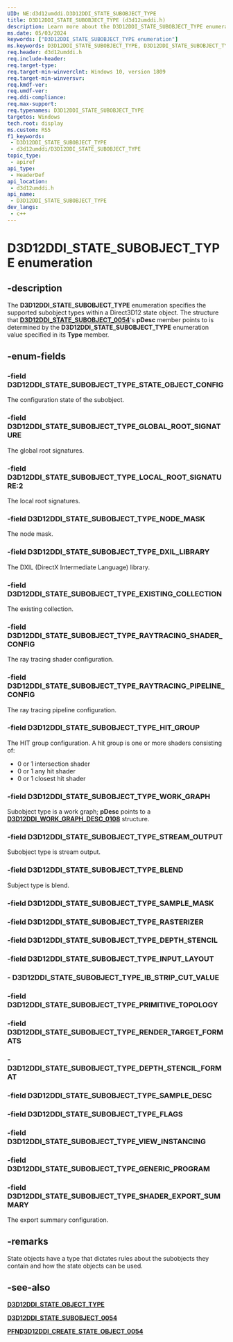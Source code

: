 ```yaml
---
UID: NE:d3d12umddi.D3D12DDI_STATE_SUBOBJECT_TYPE
title: D3D12DDI_STATE_SUBOBJECT_TYPE (d3d12umddi.h)
description: Learn more about the D3D12DDI_STATE_SUBOBJECT_TYPE enumeration.
ms.date: 05/03/2024
keywords: ["D3D12DDI_STATE_SUBOBJECT_TYPE enumeration"]
ms.keywords: D3D12DDI_STATE_SUBOBJECT_TYPE, D3D12DDI_STATE_SUBOBJECT_TYPE, ray tracing
req.header: d3d12umddi.h
req.include-header: 
req.target-type: 
req.target-min-winverclnt: Windows 10, version 1809
req.target-min-winversvr: 
req.kmdf-ver: 
req.umdf-ver: 
req.ddi-compliance: 
req.max-support: 
req.typenames: D3D12DDI_STATE_SUBOBJECT_TYPE
targetos: Windows
tech.root: display
ms.custom: RS5
f1_keywords:
 - D3D12DDI_STATE_SUBOBJECT_TYPE
 - d3d12umddi/D3D12DDI_STATE_SUBOBJECT_TYPE
topic_type:
 - apiref
api_type:
 - HeaderDef
api_location:
 - d3d12umddi.h
api_name:
 - D3D12DDI_STATE_SUBOBJECT_TYPE
dev_langs:
 - c++
---
```


# D3D12DDI_STATE_SUBOBJECT_TYPE enumeration

## -description

The **D3D12DDI_STATE_SUBOBJECT_TYPE** enumeration specifies the supported subobject types within a Direct3D12 state object. The structure that [**D3D12DDI_STATE_SUBOBJECT_0054**](ns-d3d12umddi-d3d12ddi_state_subobject_0054.md)'s **pDesc** member points to is determined by the **D3D12DDI_STATE_SUBOBJECT_TYPE** enumeration value specified in its **Type** member.

## -enum-fields

### -field D3D12DDI_STATE_SUBOBJECT_TYPE_STATE_OBJECT_CONFIG

The configuration state of the subobject.

### -field D3D12DDI_STATE_SUBOBJECT_TYPE_GLOBAL_ROOT_SIGNATURE

The global root signatures.

### -field D3D12DDI_STATE_SUBOBJECT_TYPE_LOCAL_ROOT_SIGNATURE:2

The local root signatures.

### -field D3D12DDI_STATE_SUBOBJECT_TYPE_NODE_MASK

The node mask.

### -field D3D12DDI_STATE_SUBOBJECT_TYPE_DXIL_LIBRARY

The DXIL (DirectX Intermediate Language) library.

### -field D3D12DDI_STATE_SUBOBJECT_TYPE_EXISTING_COLLECTION

The existing collection.

### -field D3D12DDI_STATE_SUBOBJECT_TYPE_RAYTRACING_SHADER_CONFIG

The ray tracing shader configuration.

### -field D3D12DDI_STATE_SUBOBJECT_TYPE_RAYTRACING_PIPELINE_CONFIG

The ray tracing pipeline configuration.

### -field D3D12DDI_STATE_SUBOBJECT_TYPE_HIT_GROUP

The HIT group configuration. A hit group is one or more shaders consisting of:

* 0 or 1 intersection shader
* 0 or 1 any hit shader
* 0 or 1 closest hit shader

### -field D3D12DDI_STATE_SUBOBJECT_TYPE_WORK_GRAPH

Subobject type is a work graph; **pDesc** points to a [**D3D12DDI_WORK_GRAPH_DESC_0108**](ns-d3d12umddi-d3d12ddi_work_graph_desc_0108.md) structure.

### -field D3D12DDI_STATE_SUBOBJECT_TYPE_STREAM_OUTPUT

Subobject type is stream output.

### -field D3D12DDI_STATE_SUBOBJECT_TYPE_BLEND

Subject type is blend.

### -field D3D12DDI_STATE_SUBOBJECT_TYPE_SAMPLE_MASK

### -field D3D12DDI_STATE_SUBOBJECT_TYPE_RASTERIZER

### -field D3D12DDI_STATE_SUBOBJECT_TYPE_DEPTH_STENCIL

### -field D3D12DDI_STATE_SUBOBJECT_TYPE_INPUT_LAYOUT

### - D3D12DDI_STATE_SUBOBJECT_TYPE_IB_STRIP_CUT_VALUE

### -field D3D12DDI_STATE_SUBOBJECT_TYPE_PRIMITIVE_TOPOLOGY

### -field D3D12DDI_STATE_SUBOBJECT_TYPE_RENDER_TARGET_FORMATS

### - D3D12DDI_STATE_SUBOBJECT_TYPE_DEPTH_STENCIL_FORMAT

### -field D3D12DDI_STATE_SUBOBJECT_TYPE_SAMPLE_DESC

### -field D3D12DDI_STATE_SUBOBJECT_TYPE_FLAGS

### -field D3D12DDI_STATE_SUBOBJECT_TYPE_VIEW_INSTANCING

### -field D3D12DDI_STATE_SUBOBJECT_TYPE_GENERIC_PROGRAM

### -field D3D12DDI_STATE_SUBOBJECT_TYPE_SHADER_EXPORT_SUMMARY

The export summary configuration.

## -remarks

State objects have a type that dictates rules about the subobjects they contain and how the state objects can be used.

## -see-also

[**D3D12DDI_STATE_OBJECT_TYPE**](ne-d3d12umddi-d3d12ddi_state_object_type.md)

[**D3D12DDI_STATE_SUBOBJECT_0054**](ns-d3d12umddi-d3d12ddi_state_subobject_0054.md)

[**PFND3D12DDI_CREATE_STATE_OBJECT_0054**](nc-d3d12umddi-pfnd3d12ddi_create_state_object_0054.md)
